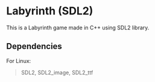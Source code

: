 # Labyrinth (SDL2)

This is a Labyrinth game made in C++ using SDL2 library.

## Dependencies

For Linux:

> SDL2, SDL2_image, SDL2_ttf
